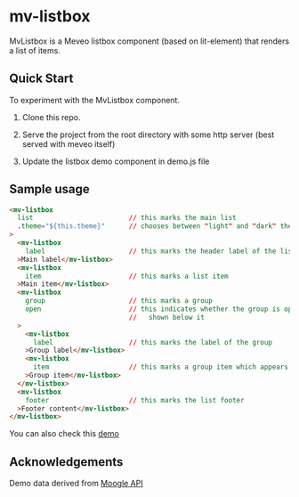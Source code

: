 # mv-listbox

MvListbox is a Meveo listbox component (based on lit-element) that renders a list of items.

## Quick Start

To experiment with the MvListbox component.

1. Clone this repo.

2. Serve the project from the root directory with some http server (best served with meveo itself)

3. Update the listbox demo component in demo.js file

## Sample usage

```html
<mv-listbox
  list                        // this marks the main list
  .theme="${this.theme}"      // chooses between "light" and "dark" theme, default: "light"
>
  <mv-listbox
    label                     // this marks the header label of the list
  >Main label</mv-listbox>
  <mv-listbox
    item                      // this marks a list item
  >Main item</mv-listbox>
  <mv-listbox
    group                     // this marks a group
    open                      // this indicates whether the group is open or not, when open, its contents are
                              //   shown below it
  >
    <mv-listbox
      label                   // this marks the label of the group
    >Group label</mv-listbox>
    <mv-listbox
      item                    // this marks a group item which appears when the group is open
    >Group item</mv-listbox>
  </mv-listbox>
  <mv-listbox
    footer                    // this marks the list footer
  >Footer content</mv-listbox>
</mv-listbox>
```

You can also check this [demo](https://listbox.meveo.org/)

## Acknowledgements
Demo data derived from [Moogle API](https://www.moogleapi.com/)
